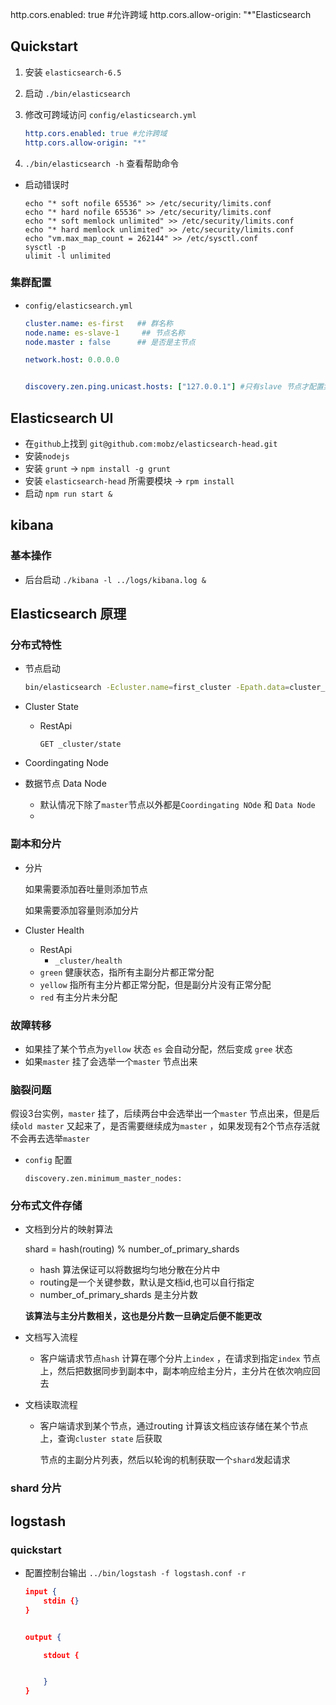 http.cors.enabled: true #允许跨域
http.cors.allow-origin: "*"Elasticsearch

## Quickstart

1. 安装 `elasticsearch-6.5`

2. 启动 `./bin/elasticsearch`

3. 修改可跨域访问 `config/elasticsearch.yml`

   ```yaml
   http.cors.enabled: true #允许跨域
   http.cors.allow-origin: "*"
   ```

4. `./bin/elasticsearch -h` 查看帮助命令

* 启动错误时

  ```shell
  echo "* soft nofile 65536" >> /etc/security/limits.conf
  echo "* hard nofile 65536" >> /etc/security/limits.conf
  echo "* soft memlock unlimited" >> /etc/security/limits.conf
  echo "* hard memlock unlimited" >> /etc/security/limits.conf
  echo "vm.max_map_count = 262144" >> /etc/sysctl.conf
  sysctl -p
  ulimit -l unlimited
  ```


### 集群配置

* `config/elasticsearch.yml`

  ```yaml
  cluster.name: es-first   ## 群名称
  node.name: es-slave-1     ## 节点名称
  node.master : false      ## 是否是主节点
  
  network.host: 0.0.0.0
  
  
  discovery.zen.ping.unicast.hosts: ["127.0.0.1"] #只有slave 节点才配置集群的IP 组，配置主节点IP 即可
  ```




## Elasticsearch UI 

* 在`github`上找到 `git@github.com:mobz/elasticsearch-head.git`
* 安装`nodejs`
* 安装 `grunt` -> `npm install -g grunt`
* 安装 `elasticsearch-head` 所需要模块 -> `rpm install`
* 启动 `npm run start &`



## kibana

### 基本操作

* 后台启动 `./kibana -l ../logs/kibana.log &`



## Elasticsearch 原理

### 分布式特性

* 节点启动 

  ```sh
  bin/elasticsearch -Ecluster.name=first_cluster -Epath.data=cluster_node1 -Enode.name=node1 -Ehttp.port=9201 -Enetwork.host=0.0.0.0 -Epath.logs=node1_logs -Ehttp.cors.enabled=true -Ehttp.cors.allow-origin="*" -d
  
  ```

* Cluster State

  * RestApi

    `GET _cluster/state`

* Coordingating Node

* 数据节点 Data Node

  * 默认情况下除了`master`节点以外都是`Coordingating NOde` 和 `Data Node`
  * 

### 副本和分片

* 分片

  如果需要添加吞吐量则添加节点

  如果需要添加容量则添加分片

* Cluster Health

  * RestApi
    * `_cluster/health`
  * `green` 健康状态，指所有主副分片都正常分配
  * `yellow` 指所有主分片都正常分配，但是副分片没有正常分配
  * `red` 有主分片未分配



### 故障转移

* 如果挂了某个节点为`yellow` 状态 `es` 会自动分配，然后变成 `gree` 状态
* 如果`master` 挂了会选举一个`master` 节点出来



### 脑裂问题

假设3台实例，`master` 挂了，后续两台中会选举出一个`master` 节点出来，但是后续`old master` 又起来了，是否需要继续成为`master` ，如果发现有2个节点存活就不会再去选举`master`

* `config` 配置

  `discovery.zen.minimum_master_nodes: `



### 分布式文件存储

* 文档到分片的映射算法

  shard = hash(routing) % number_of_primary_shards

  * hash 算法保证可以将数据均匀地分散在分片中
  * routing是一个关键参数，默认是文档id,也可以自行指定
  * number_of_primary_shards 是主分片数

  **该算法与主分片数相关，这也是分片数一旦确定后便不能更改**


* 文档写入流程

  * 客户端请求节点`hash` 计算在哪个分片上`index` ，在请求到指定`index` 节点上，然后把数据同步到副本中，副本响应给主分片，主分片在依次响应回去

* 文档读取流程

  * 客户端请求到某个节点，通过routing 计算该文档应该存储在某个节点上，查询`cluster state` 后获取 

    节点的主副分片列表，然后以轮询的机制获取一个`shard`发起请求

### shard 分片











## logstash

### quickstart

* 配置控制台输出 `../bin/logstash -f logstash.conf -r`

  ```json
  input {
      stdin {}
  }
  
  
  output {
  
      stdout {
  
  
      }
  }
  ```































































